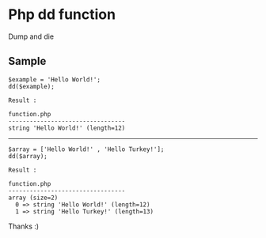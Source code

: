 # Php dd function
Dump and die

## Sample
```
$example = 'Hello World!';
dd($example);

Result : 

function.php
---------------------------------
string 'Hello World!' (length=12)
```
---------------------------------
```
$array = ['Hello World!' , 'Hello Turkey!'];
dd($array);

Result : 

function.php
---------------------------------
array (size=2)
  0 => string 'Hello World!' (length=12)
  1 => string 'Hello Turkey!' (length=13)
```
Thanks :)
